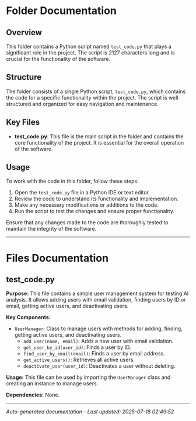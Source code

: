 # Folder Documentation

## Overview
This folder contains a Python script named `test_code.py` that plays a significant role in the project. The script is 2127 characters long and is crucial for the functionality of the software.

## Structure
The folder consists of a single Python script, `test_code.py`, which contains the code for a specific functionality within the project. The script is well-structured and organized for easy navigation and maintenance.

## Key Files
- **test_code.py**: This file is the main script in the folder and contains the core functionality of the project. It is essential for the overall operation of the software.

## Usage
To work with the code in this folder, follow these steps:
1. Open the `test_code.py` file in a Python IDE or text editor.
2. Review the code to understand its functionality and implementation.
3. Make any necessary modifications or additions to the code.
4. Run the script to test the changes and ensure proper functionality.

Ensure that any changes made to the code are thoroughly tested to maintain the integrity of the software.

---

# Files Documentation

## test_code.py

**Purpose:** This file contains a simple user management system for testing AI analysis. It allows adding users with email validation, finding users by ID or email, getting active users, and deactivating users.

**Key Components:**
- `UserManager`: Class to manage users with methods for adding, finding, getting active users, and deactivating users.
  - `add_user(name, email)`: Adds a new user with email validation.
  - `get_user_by_id(user_id)`: Finds a user by ID.
  - `find_user_by_email(email)`: Finds a user by email address.
  - `get_active_users()`: Retrieves all active users.
  - `deactivate_user(user_id)`: Deactivates a user without deleting.

**Usage:** This file can be used by importing the `UserManager` class and creating an instance to manage users.

**Dependencies:** None.

---
*Auto-generated documentation - Last updated: 2025-07-18 02:49:52*
